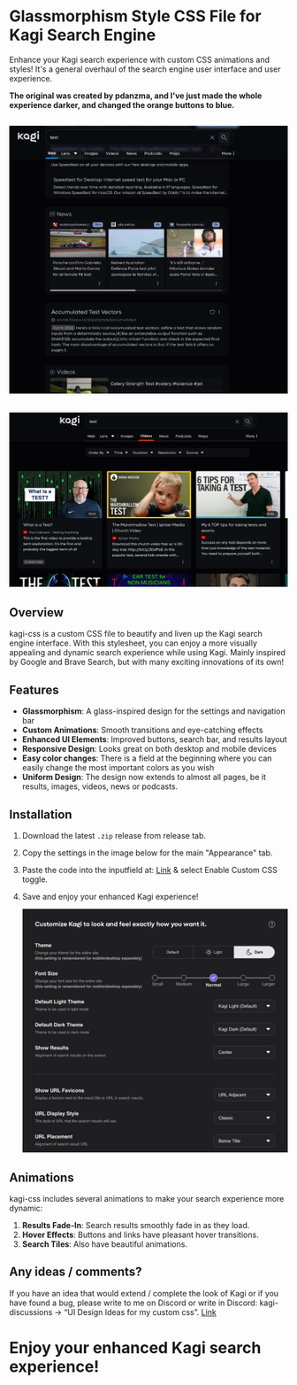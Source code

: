 # Glassmorphism Style CSS File for Kagi Search Engine

Enhance your Kagi search experience with custom CSS animations and styles! It's a general overhaul of the search engine user interface and user experience.

**The original was created by pdanzma, and I've just made the whole experience darker, and changed the orange buttons to blue.**

![Kagi CSS Glassmorphism](images/search.jpg)
---
![Kagi CSS Navigation](images/videos.jpg)
---


## Overview

kagi-css is a custom CSS file to beautify and liven up the Kagi search engine interface. With this stylesheet, you can enjoy a more visually appealing and dynamic search experience while using Kagi. Mainly inspired by Google and Brave Search, but with many exciting innovations of its own!

## Features

- **Glassmorphism**: A glass-inspired design for the settings and navigation bar
- **Custom Animations**: Smooth transitions and eye-catching effects
- **Enhanced UI Elements**: Improved buttons, search bar, and results layout
- **Responsive Design**: Looks great on both desktop and mobile devices
- **Easy color changes**: There is a field at the beginning where you can easily change the most important colors as you wish
- **Uniform Design**: The design now extends to almost all pages, be it results, images, videos, news or podcasts.


## Installation

1. Download the latest `.zip` release from release tab.
2. Copy the settings in the image below for the main "Appearance" tab.
3. Paste the code into the inputfield at: [Link](https://kagi.com/settings?p=custom_css) & select Enable Custom CSS toggle.
4. Save and enjoy your enhanced Kagi experience!

   ![Appearance Settings](images/settings.jpg)


## Animations

kagi-css includes several animations to make your search experience more dynamic:

1. **Results Fade-In**: Search results smoothly fade in as they load.
2. **Hover Effects**: Buttons and links have pleasant hover transitions.
3. **Search Tiles**: Also have beautiful animations.

## Any ideas / comments?

If you have an idea that would extend / complete the look of Kagi or if you have found a bug, please write to me on Discord or write in Discord: kagi-discussions -> “UI Design Ideas for my custom css”. [Link](https://discord.com/channels/1256077108111868035/1265596713083732060)

# Enjoy your enhanced Kagi search experience!
